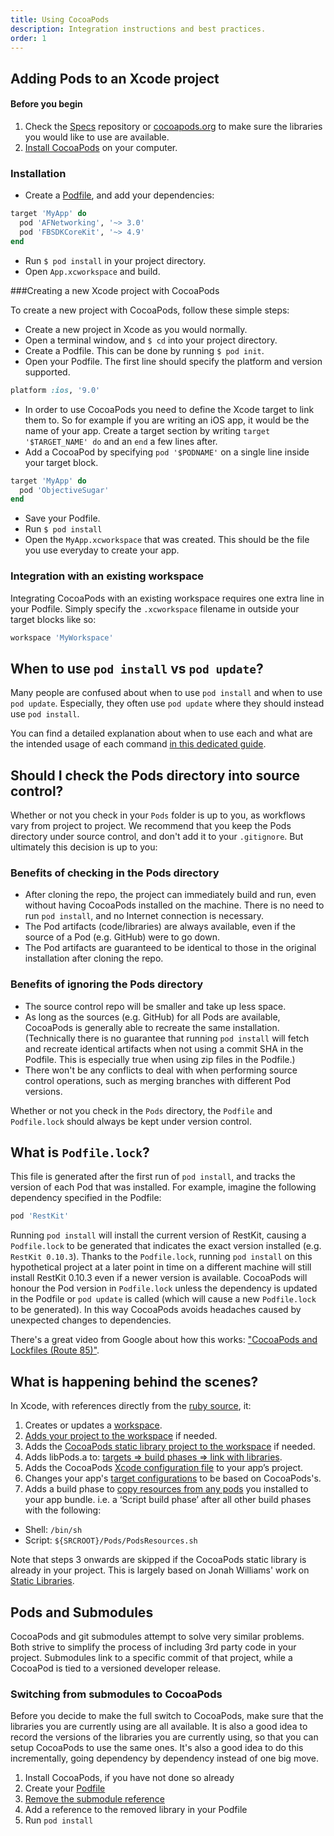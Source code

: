 ```yaml
---
title: Using CocoaPods
description: Integration instructions and best practices.
order: 1
---
```


## Adding Pods to an Xcode project

#### Before you begin

1. Check the [Specs](https://github.com/CocoaPods/Specs) repository or [cocoapods.org](https://cocoapods.org) to make sure the libraries you would like to use are available.
2. [Install CocoaPods](/using/getting-started.html#toc_3) on your computer.

### Installation

* Create a [Podfile](/using/the-podfile.html), and add your dependencies:

```ruby
target 'MyApp' do
  pod 'AFNetworking', '~> 3.0'
  pod 'FBSDKCoreKit', '~> 4.9'
end
```

* Run `$ pod install` in your project directory.
* Open `App.xcworkspace` and build.

###Creating a new Xcode project with CocoaPods

To create a new project with CocoaPods, follow these simple steps:

* Create a new project in Xcode as you would normally.
* Open a terminal window, and `$ cd` into your project directory.
* Create a Podfile. This can be done by running `$ pod init`.
* Open your Podfile. The first line should specify the platform and version supported.

```ruby
platform :ios, '9.0'
````

* In order to use CocoaPods you need to define the Xcode target to link them to. So for example if you are writing an iOS app, it would be the name of your app. Create a target section by writing `target '$TARGET_NAME' do` and an `end` a few lines after.
* Add a CocoaPod by specifying `pod '$PODNAME'` on a single line inside your target block.

```ruby
target 'MyApp' do
  pod 'ObjectiveSugar'
end
```
* Save your Podfile.
* Run `$ pod install`
* Open the `MyApp.xcworkspace` that was created. This should be the file you use everyday to create your app.

### Integration with an existing workspace

Integrating CocoaPods with an existing workspace requires one extra line in your Podfile. Simply specify the `.xcworkspace` filename in outside your target blocks like so:

```ruby
workspace 'MyWorkspace'
```

## When to use `pod install` vs `pod update`?

Many people are confused about when to use `pod install` and when to use `pod update`. Especially, they often use `pod update` where they should instead use `pod install`.

You can find a detailed explanation about when to use each and what are the intended usage of each command [in this dedicated guide](/using/pod-install-vs-update.html).

## Should I check the Pods directory into source control?

Whether or not you check in your `Pods` folder is up to you, as workflows vary from project to project. We recommend that you keep the Pods directory under source control, and don't add it to your `.gitignore`. But ultimately this decision is up to you:

### Benefits of checking in the Pods directory

- After cloning the repo, the project can immediately build and run, even without having CocoaPods installed on the machine. There is no need to run `pod install`, and no Internet connection is necessary.
- The Pod artifacts (code/libraries) are always available, even if the source of a Pod (e.g. GitHub) were to go down.
- The Pod artifacts are guaranteed to be identical to those in the original installation after cloning the repo.

### Benefits of ignoring the Pods directory

- The source control repo will be smaller and take up less space.
- As long as the sources (e.g. GitHub) for all Pods are available, CocoaPods is generally able to recreate the same installation. (Technically there is no guarantee that running `pod install` will fetch and recreate identical artifacts when not using a commit SHA in the Podfile. This is especially true when using zip files in the Podfile.)
- There won't be any conflicts to deal with when performing source control operations, such as merging branches with different Pod versions.

Whether or not you check in the `Pods` directory, the `Podfile` and `Podfile.lock` should always be kept under version control.

## What is `Podfile.lock`?

This file is generated after the first run of `pod install`, and tracks the version of each Pod that was installed. For example, imagine the following dependency specified in the Podfile:

```ruby
pod 'RestKit'
```

Running `pod install` will install the current version of RestKit, causing a `Podfile.lock` to be generated that indicates the exact version installed (e.g. `RestKit 0.10.3`). Thanks to the `Podfile.lock`, running `pod install` on this hypothetical project at a later point in time on a different machine will still install RestKit 0.10.3 even if a newer version is available. CocoaPods will honour the Pod version in `Podfile.lock` unless the dependency is updated in the Podfile or `pod update` is called (which will cause a new `Podfile.lock` to be generated). In this way CocoaPods avoids headaches caused by unexpected changes to dependencies.

There's a great video from Google about how this works: ["CocoaPods and Lockfiles (Route 85)"](https://www.youtube.com/watch?v=H-zK1mEwTe0).

## What is happening behind the scenes?

In Xcode, with references directly from the [ruby source](https://github.com/CocoaPods/CocoaPods/blob/master/lib/cocoapods/installer/user_project_integrator.rb#L61-L65), it:

1. Creates or updates a [workspace](https://github.com/CocoaPods/CocoaPods/blob/master/lib/cocoapods/installer/user_project_integrator.rb#L82).
2. [Adds your project to the workspace](https://github.com/CocoaPods/CocoaPods/blob/master/lib/cocoapods/installer/user_project_integrator.rb#L88-L94) if needed.
3. Adds the [CocoaPods static library project to the workspace](https://github.com/CocoaPods/CocoaPods/blob/master/lib/cocoapods/installer/xcode/pods_project_generator/target_installer.rb#L54-L71) if needed.
4. Adds libPods.a to: [targets => build phases => link with libraries](https://github.com/CocoaPods/CocoaPods/blob/master/lib/cocoapods/installer.rb#L385-L393).
5. Adds the CocoaPods [Xcode configuration file](https://github.com/CocoaPods/CocoaPods/blob/master/lib/cocoapods/installer/user_project_integrator/target_integrator.rb#L112) to your app’s project.
6. Changes your app's [target configurations](https://github.com/CocoaPods/CocoaPods/blob/master/lib/cocoapods/generator/xcconfig/aggregate_xcconfig.rb#L46-L73) to be based on CocoaPods's.
7. Adds a build phase to [copy resources from any pods](https://github.com/CocoaPods/CocoaPods/blob/master/lib/cocoapods/installer/user_project_integrator/target_integrator.rb#L145) you installed to your app bundle. i.e. a ‘Script build phase’ after all other build phases with the following:
  * Shell: `/bin/sh`
  * Script: `${SRCROOT}/Pods/PodsResources.sh`

<!-- (Expand the ‘To add a new build configuration…’ section of the linked page for a howto.) -->

Note that steps 3 onwards are skipped if the CocoaPods static library is already in your project. This is largely based on Jonah Williams' work on [Static Libraries](http://blog.carbonfive.com/2011/04/04/using-open-source-static-libraries-in-xcode-4).

## Pods and Submodules

CocoaPods and git submodules attempt to solve very similar problems. Both strive to simplify the process of including 3rd party code in your project. Submodules link to a specific commit of that project, while a CocoaPod is tied to a versioned developer release.

### Switching from submodules to CocoaPods

Before you decide to make the full switch to CocoaPods, make sure that the libraries you are currently using are all available. It is also a good idea to record the versions of the libraries you are currently using, so that you can setup CocoaPods to use the same ones. It's also a good idea to do this incrementally, going dependency by dependency instead of one big move.

1. Install CocoaPods, if you have not done so already
2. Create your [Podfile](/using/the-podfile.html)
3. [Remove the submodule reference](http://davidwalsh.name/git-remove-submodule)
4. Add a reference to the removed library in your Podfile
5. Run `pod install`
